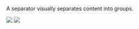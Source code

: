 A separator visually separates content into groups.

<DisplayToggle onText="Dark" offText="Light" label="Theme switcher">

<img className="off" src="https://res.cdn.office.net/files/fabric-cdn-prod_20230126.003-cdn-prod_20200701.001/fabric-website/images/controls/macos/Separator/separator_light.png?text=LightMode" />
<img className="on" src="https://res.cdn.office.net/files/fabric-cdn-prod_20230126.003-cdn-prod_20200701.001/fabric-website/images/controls/macos/Separator/separator_dark.png?text=DarkMode" />

</DisplayToggle>
